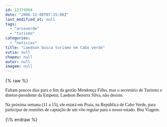 ```yaml
---
id: 12374994
date: "2006-12-08T07:15:00Z"
last_modified_at: null
tags:
  - "arcoverde"
  - "turismo"
categories:
  - "noticias"
title: "Laedson busca turismo em Cabo verde"
sutia: null
chapeu: null
autor: null
imagem: null
---
```

{\% raw %}
<p><P><FONT face=Verdana>Faltam poucos dias para o fim da gestão Mendonça Filho, mas o secretário de Turismo e diretor-presidente da Empetur, Laedson Bezerra Silva, não desiste. </FONT></P></p>
<p><P><FONT face=Verdana>Na próxima semana (11 a 15), ele estará em Praia, na República de Cabo Verde, para participar de reuniões de captação de um vôo regular para o nosso estado. Boa Viagem.</FONT></P> </p>
{\% endraw %}